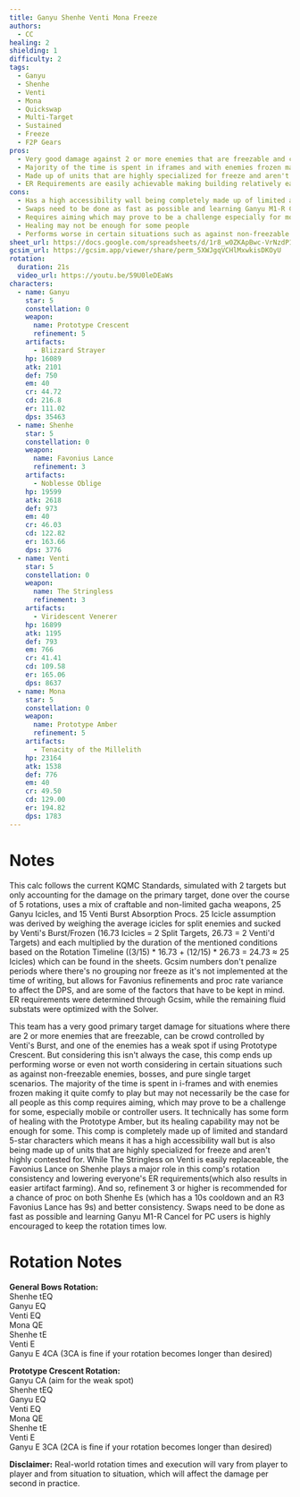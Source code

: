 ```yaml
---
title: Ganyu Shenhe Venti Mona Freeze
authors:
  - CC
healing: 2
shielding: 1
difficulty: 2
tags:
  - Ganyu
  - Shenhe
  - Venti
  - Mona
  - Quickswap
  - Multi-Target
  - Sustained
  - Freeze
  - F2P Gears
pros:
  - Very good damage against 2 or more enemies that are freezable and can be crowd controlled by Venti's Burst
  - Majority of the time is spent in iframes and with enemies frozen making it very comfy
  - Made up of units that are highly specialized for freeze and aren't highly contested for as a result
  - ER Requirements are easily achievable making building relatively easier
cons:
  - Has a high accessibility wall being completely made up of limited and standard 5-star characters   
  - Swaps need to be done as fast as possible and learning Ganyu M1-R Cancel (for PC users) is highly encouraged to keep the rotation times low
  - Requires aiming which may prove to be a challenge especially for mobile and controller users
  - Healing may not be enough for some people
  - Performs worse in certain situations such as against non-freezable enemies, bosses, and pure single target scenarios
sheet_url: https://docs.google.com/spreadsheets/d/1r8_w0ZKApBwc-VrNzdP1811syBvoNbgIPCNHMyzlwY4/edit#gid=1035782785
gcsim_url: https://gcsim.app/viewer/share/perm_5XWJgqVCHlMxwkisDKOyU
rotation:
  duration: 21s
  video_url: https://youtu.be/59U0leDEaWs
characters:
  - name: Ganyu
    star: 5
    constellation: 0
    weapon:
      name: Prototype Crescent
      refinement: 5
    artifacts:
      - Blizzard Strayer
    hp: 16089
    atk: 2101
    def: 750
    em: 40
    cr: 44.72
    cd: 216.8
    er: 111.02
    dps: 35463
  - name: Shenhe
    star: 5
    constellation: 0
    weapon:
      name: Favonius Lance
      refinement: 3
    artifacts:
      - Noblesse Oblige
    hp: 19599
    atk: 2618
    def: 973
    em: 40
    cr: 46.03
    cd: 122.82
    er: 163.66
    dps: 3776
  - name: Venti
    star: 5
    constellation: 0
    weapon:
      name: The Stringless
      refinement: 3
    artifacts:
      - Viridescent Venerer
    hp: 16899
    atk: 1195
    def: 793
    em: 766
    cr: 41.41
    cd: 109.58
    er: 165.06
    dps: 8637
  - name: Mona
    star: 5
    constellation: 0
    weapon:
      name: Prototype Amber
      refinement: 5
    artifacts:
      - Tenacity of the Millelith
    hp: 23164
    atk: 1538
    def: 776
    em: 40
    cr: 49.50
    cd: 129.00
    er: 194.82
    dps: 1783
---
```

 
# **Notes**

This calc follows the current KQMC Standards, simulated with 2 targets but only accounting for the damage on the primary target, done over the course of 5 rotations, uses a mix of craftable and non-limited gacha weapons, 25 Ganyu Icicles, and 15 Venti Burst Absorption Procs. 25 Icicle assumption was derived by weighing the average icicles for split enemies and sucked by Venti's Burst/Frozen (16.73 Icicles = 2 Split Targets, 26.73 = 2 Venti'd Targets) and each multiplied by the duration of the mentioned conditions based on the Rotation Timeline ((3/15) * 16.73 + (12/15) * 26.73 = 24.73 ≈ 25 Icicles) which can be found in the sheets. Gcsim numbers don't penalize periods where there's no grouping nor freeze as it's not implemented at the time of writing, but allows for Favonius refinements and proc rate variance to affect the DPS, and are some of the factors that have to be kept in mind. ER requirements were determined through Gcsim, while the remaining fluid substats were optimized with the Solver.

This team has a very good primary target damage for situations where there are 2 or more enemies that are freezable, can be crowd controlled by Venti's Burst, and one of the enemies has a weak spot if using Prototype Crescent. But considering this isn't always the case, this comp ends up performing worse or even not worth considering in certain situations such as against non-freezable enemies, bosses, and pure single target scenarios. The majority of the time is spent in i-frames and with enemies frozen making it quite comfy to play but may not necessarily be the case for all people as this comp requires aiming, which may prove to be a challenge for some, especially mobile or controller users. It technically has some form of healing with the Prototype Amber, but its healing capability may not be enough for some. This comp is completely made up of limited and standard 5-star characters which means it has a high accessibility wall but is also being made up of units that are highly specialized for freeze and aren't highly contested for. While The Stringless on Venti is easily replaceable, the Favonius Lance on Shenhe plays a major role in this comp's rotation consistency and lowering everyone's ER requirements(which also results in easier artifact farming). And so, refinement 3 or higher is recommended for a chance of proc on both Shenhe Es (which has a 10s cooldown and an R3 Favonius Lance has 9s) and better consistency. Swaps need to be done as fast as possible and learning Ganyu M1-R Cancel for PC users is highly encouraged to keep the rotation times low.
 
# **Rotation Notes**
 
**General Bows Rotation:**  
Shenhe tEQ  
Ganyu EQ  
Venti EQ  
Mona QE  
Shenhe tE  
Venti E  
Ganyu E 4CA (3CA is fine if your rotation becomes longer than desired)  

**Prototype Crescent Rotation:**  
Ganyu CA (aim for the weak spot)  
Shenhe tEQ  
Ganyu EQ  
Venti EQ  
Mona QE  
Shenhe tE  
Venti E  
Ganyu E 3CA (2CA is fine if your rotation becomes longer than desired)  
 
**Disclaimer:** Real-world rotation times and execution will vary from player to player and from situation to situation, which will affect the damage per second in practice. 